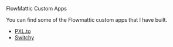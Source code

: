 FlowMattic Custom Apps

You can find some of the Flowmattic custom apps that I have built.

- [PXL.to](pxl-to)
- [Switchy](switchy)